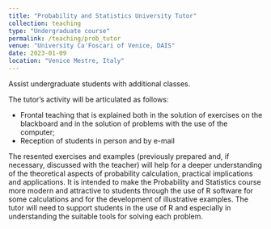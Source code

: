 ```yaml
---
title: "Probability and Statistics University Tutor"
collection: teaching
type: "Undergraduate course"
permalink: /teaching/prob_tutor
venue: "University Ca'Foscari of Venice, DAIS"
date: 2023-01-09
location: "Venice Mestre, Italy"
---
```


Assist undergraduate students with additional classes.

The tutor’s activity will be articulated as follows:

* Frontal teaching that is explained both in the solution of exercises on the blackboard and in the solution of problems with the use of the computer;
* Reception of students in person and by e-mail

The resented exercises and examples (previously prepared and, if necessary, discussed with the teacher) will help for a deeper understanding of the theoretical aspects of probability calculation, practical implications and applications. It is intended to make the Probability and Statistics course more modern and attractive to students through the use of R software for some calculations and for the development of illustrative examples. The tutor will need to support students in the use of R and especially in understanding the suitable tools for solving each problem.